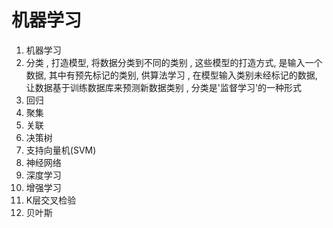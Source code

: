 # 机器学习

1. 机器学习
2. 分类
, 打造模型, 将数据分类到不同的类别
, 这些模型的打造方式, 是输入一个数据, 其中有预先标记的类别, 供算法学习
, 在模型输入类别未经标记的数据, 让数据基于训练数据库来预测新数据类别
, 分类是'监督学习'的一种形式
3. 回归
4. 聚集
5. 关联
6. 决策树
7. 支持向量机(SVM)
8. 神经网络
9. 深度学习
10. 增强学习
11. K层交叉检验
12. 贝叶斯
